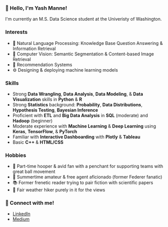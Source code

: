 ### 👋 Hello, I'm Yash Manne!

I'm currently an M.S. Data Science student at the Univeristy of Washington.

### Interests
* 📜 Natural Language Processing: Knowledge Base Question Answering & Information Retrieval
* 🙈 Computer Vision: Semantic Segmentation & Content-based Image Retrieval
* 💬 Recommendation Systems
* ⚙️ Designing & deploying machine learning models

### Skills
* Strong **Data Wrangling**, **Data Analysis**, **Data Modeling**, & **Data Visualization** skills in **Python** & **R**
* Strong **Statistics** background: **Probability**, **Data Distributions**, **Hypothesis Testing**, **Bayesian Inference**
* Proficient with **ETL** and **Big Data Analysis** in **SQL** (moderate) and **Hadoop** (beginner) 
* Moderate experience with **Machine Learning** & **Deep Learning** using **Keras**, **TensorFlow**, & **PyTorch**
* Familiar with **Interactive Dashboarding** with **Plotly** & **Tableau**
* Basic **C++** & **HTML/CSS**

### Hobbies
* 🏀 Part-time hooper & avid fan with a penchant for supporting teams with great ball movement
* 🎾 Summertime amateur & free agent aficionado (former Federer fanatic)
* 📚 Former frenetic reader trying to pair fiction with scientific papers
* 🌄 Fair weather hiker purely in it for the views

### 🤝 Connect with me!
* [LinkedIn](https://www.linkedin.com/in/yashwanth-manne/)
* [Medium](https://medium.com/@manneyas)

<!--
**yashmanne/yashmanne** is a ✨ _special_ ✨ repository because its `README.md` (this file) appears on your GitHub profile.

Here are some ideas to get you started:

- 🔭 I’m currently working on ...
- 🌱 I’m currently learning ...
- 👯 I’m looking to collaborate on ...
- 🤔 I’m looking for help with ...
- 💬 Ask me about ...
- 📫 How to reach me: ...
- 😄 Pronouns: ...
- ⚡ Fun fact: ...
-->
